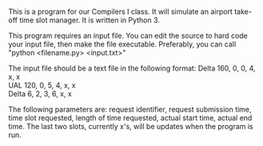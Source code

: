 This is a program for our Compilers I class. It will simulate an airport take-off time slot manager. It is written in Python 3. 

This program requires an input file. You can edit the source to hard code your input file, then make the file executable. Preferably, you can call "python <filename.py> <input.txt>"

The input file should be a text file in the following format:
Delta 160, 0, 0, 4, x, x  
UAL 120, 0, 5, 4, x, x  
Delta 6, 2, 3, 6, x, x  

The following parameters are: request identifier, request submission time, time slot requested, length of time requested, actual start time, actual end time. The last two slots, currently x's, will be updates when the program is run.